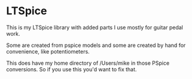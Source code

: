 # LTSpice

This is my LTSpice library with added parts I use mostly for guitar pedal
work.

Some are created from pspice models and some are created by hand for
convenience, like potentiometers.

This does have my home directory of /Users/mike in those PSpice conversions.
So if you use this you'd want to fix that.

